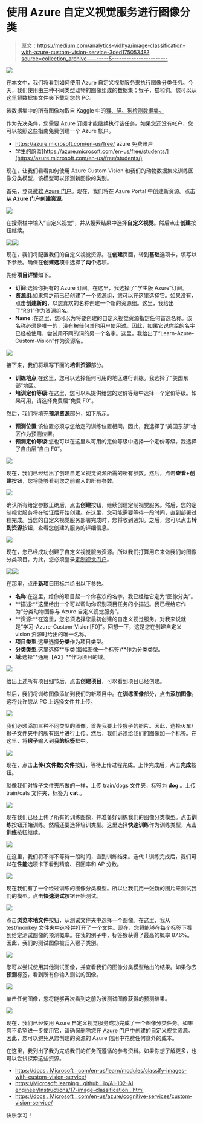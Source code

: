 # 使用 Azure 自定义视觉服务进行图像分类

> 原文：<https://medium.com/analytics-vidhya/image-classification-with-azure-custom-vision-service-3ded17505348?source=collection_archive---------5----------------------->

[![](img/b1e82e1e1a00c2b71e5bbf03acbe1830.png)](https://azurecomcdn.azureedge.net/mediahandler/acomblog/media/Default/blog/95baa365-fedb-4d3c-8b1f-22735e3bb77a.png)

在本文中，我们将看到如何使用 Azure 自定义视觉服务来执行图像分类任务。今天，我们使用由三种不同类型动物的图像组成的数据集；猴子，猫和狗。您可以从[这里](https://drive.google.com/drive/folders/1rOyY23yBiIgXIWJvYg5qhkNdsF2ew6Q0?usp=sharing)将数据集文件夹下载到您的 PC。

该数据集中的所有图像均取自 Kaggle 中的[猴、猫、狗检测数据集。](https://www.kaggle.com/tarunbisht11/yolo-animal-detection-small)

作为先决条件，您需要 Azure 订阅才能继续执行该任务。如果您还没有帐户，您可以按照这些指南免费创建一个 Azure 帐户。

*   https://azure.microsoft.com/en-us/free/ azure 免费账户
*   学生的蔚蓝[https://azure.microsoft.com/en-us/free/students/](https://azure.microsoft.com/en-us/free/students/)

现在，让我们看看如何使用 Azure Custom Vision 和我们的动物数据集来训练图像分类模型，该模型可以预测新图像的类别。

首先，登录[微软 Azure 门户](https://portal.azure.com)。现在，我们将在 Azure Portal 中创建新资源。点击**从 Azure 门户创建资源**。

![](img/d2707aa21714af2238520714bab0d2a0.png)

在搜索栏中输入“自定义视觉”，并从搜索结果中选择**自定义视觉**。然后点击**创建**按钮继续。

![](img/47a7aa032cae6429ea51513d162ea37c.png)![](img/99634676cc8a354404557793d493e90d.png)

现在，我们将配置我们的自定义视觉资源。在**创建**页面，转到**基础**选项卡，填写以下参数。确保在**创建选项**中选择了**两个**选项。

先给**项目详情**如下。

*   **订阅**:选择你拥有的 Azure 订阅。在这里，我选择了“学生版 Azure”订阅。
*   **资源组**:如果您之前已经创建了一个资源组，您可以在这里选择它。如果没有，点击**创建新的**，以您喜欢的名称创建一个新的资源组。这里，我给出了“RG1”作为资源组名。
*   **Name** :在这里，您可以为将要创建的自定义视觉资源指定任何首选名称。该名称必须是唯一的，没有被任何其他用户使用过。因此，如果它说你给的名字已经被使用，尝试用不同的词的另一个名字。这里，我给出了“Learn-Azure-Custom-Vision”作为资源名。

![](img/57c0541fe4ba74eb301d6b45d9f7a65d.png)

接下来，我们将填写下面的**培训资源**部分。

*   **训练地点**:在这里，您可以选择任何可用的地区进行训练。我选择了“美国东部”地区。
*   **培训定价等级**:在这里，您可以从提供给您的定价等级中选择一个定价等级。如果可用，请选择免费层“免费 F0”。

然后，我们将填充**预测资源**部分，如下所示。

*   **预测位置**:该位置必须与您给定的训练位置相同。因此，我选择了“美国东部”地区作为预测位置。
*   **预测定价等级**:您也可以在这里从可用的定价等级中选择一个定价等级。我选择了自由层“自由 F0”。

![](img/8d6260bbe8394e3e6f5902d6ad0b91d7.png)

现在，我们已经给出了创建自定义视觉资源所需的所有参数。然后，点击**查看+创建**按钮，您将能够看到您之前输入的所有参数。

![](img/28d19b1a3b303ec00e5f1893220ad69b.png)

确认所有给定参数正确后，点击**创建**按钮，继续创建定制视觉服务。然后，您的定制视觉服务将在验证后开始创建。在这里，您可能需要等待一段时间，直到部署过程完成。当您的自定义视觉服务部署完成时，您将收到通知。之后，您可以点击**转到资源**按钮，查看您创建的服务的详细信息。

![](img/258da54a0f7dee61e38aaa1959df6001.png)

现在，您已经成功创建了自定义视觉服务资源。所以我们打算用它来做我们的图像分类项目。为此，您必须登录[定制视觉门户](https://www.customvision.ai/)。

![](img/c17dda3b7bad594d9c4dd8d0d25dd70d.png)![](img/787ffffc5a0d49a2395aa767e9571afe.png)

在那里，点击**新项目**图标并给出以下参数。

*   **名称**:在这里，给你的项目起一个你喜欢的名字。我已经给它定为“图像分类”。
*   **描述:**这里给出一个可以帮助你识别项目任务的小描述。我已经给它作为“分类动物图像与 Azure 自定义视觉服务”。
*   **资源:**在这里，您必须选择您最初创建的自定义视觉服务。对我来说就是“学习-Azure-Custom-Vision[F0]”。回想一下，这是您在创建自定义 vision 资源时给出的唯一名称。
*   **项目类型**:这里选择**分类**作为项目类型。
*   **分类类型**:这里选择**多类(每幅图像一个标签)**作为分类类型。
*   **域**:选择**通用【A2】**作为项目的域。

![](img/9d939123b35907b7b46461153640fe6d.png)

给出上述所有项目细节后，点击**创建项目**，可以看到项目已经创建。

然后，我们将训练图像添加到我们的新项目中。在**训练图像**部分，点击**添加图像**。这将允许您从 PC 上选择文件并上传。

![](img/e85ee0861b418d6dff19e54efde7ecf7.png)

我们必须添加三种不同类型的图像。首先我要上传猴子的照片。因此，选择火车/猴子文件夹中的所有图片进行上传。然后，我们必须给我们的图像加一个标签。在这里，将**猴子**输入到**我的标签**框中。

![](img/b7e521d431b541d7707045663e502073.png)

现在，点击**上传{文件数}文件**按钮，等待上传过程完成。上传完成后，点击**完成**按钮。

就像我们对猴子文件夹所做的一样，上传 train/dogs 文件夹，标签为 **dog** 。上传 train/cats 文件夹，标签为 **cat** 。

![](img/c13772558b673819a7455e1e8de9020e.png)

现在我们已经上传了所有的训练图像，并准备好训练我们的图像分类模型。点击**训练**按钮开始训练。然后还要选择培训类型。这里选择**快速训练**作为训练类型，点击**训练**按钮继续。

![](img/d904c5d8dc98d4268b0151ba7c70bee2.png)

在这里，我们将不得不等待一段时间，直到训练结束。迭代 1 训练完成后，我们可以在**性能**选项卡下看到精度、召回率和 AP 分数。

![](img/18c7a361fd43db9aa4a1fa6cfdc2232b.png)

现在我们有了一个经过训练的图像分类模型。所以让我们用一张新的图片来测试我们的模型。点击**快速测试**按钮开始测试。

![](img/72a5275ce2be5145f6d5bfdd45a30ad3.png)

点击**浏览本地文件**按钮，从测试文件夹中选择一个图像。在这里，我从 test/monkey 文件夹中选择并打开了一个文件。现在，您将能够在每个标签下看到给定测试图像的预测概率。在我的例子中，标签猴获得了最高的概率 87.6%。因此，我们的测试图像被归入猴子类别。

![](img/1a9828607b676c9364d74a28abd352dd.png)

您可以尝试使用其他测试图像，并查看我们的图像分类模型给出的结果。如果你去**预测**标签，看到所有你输入测试的图像。

![](img/11197a3aab4472c920fbe131fab025d6.png)

单击任何图像，您将能够再次看到之前为该测试图像获得的预测结果。

![](img/eff64a223bff81722b5e280fa0929f19.png)

现在，我们已经使用 Azure 自定义视觉服务成功完成了一个图像分类任务。如果您不希望进一步使用它，请确保[删除您在 Azure 门户中创建的自定义视觉资源](https://docs.microsoft.com/en-us/azure/azure-arc/data/delete-azure-resources)。因此，您可以避免从您创建的资源的 Azure 信用中花费任何意外的成本。

在这里，我列出了我为完成我们的任务而遵循的参考资料。如果你想了解更多，也可以尝试探索这些资源。

*   [https://docs . Microsoft . com/en-us/learn/modules/classify-images-with-custom-vision-service/](https://docs.microsoft.com/en-us/learn/modules/classify-images-with-custom-vision-service/)
*   [https://Microsoft learning . github . io/AI-102-AI engineer/Instructions/17-image-classification . html](https://microsoftlearning.github.io/AI-102-AIEngineer/Instructions/17-image-classification.html)
*   [https://docs . Microsoft . com/en-us/azure/cognitive-services/custom-vision-service/](https://docs.microsoft.com/en-us/azure/cognitive-services/custom-vision-service/)

快乐学习！